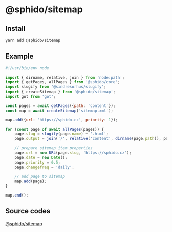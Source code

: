 # @sphido/sitemap

## Install

```bash
yarn add @sphido/sitemap
```

## Example

```javascript
#!/usr/bin/env node

import { dirname, relative, join } from 'node:path';
import { getPages, allPages } from '@sphido/core';
import slugify from '@sindresorhus/slugify';
import { createSitemap } from '@sphido/sitemap';
import got from 'got';

const pages = await getPages({path: 'content'});
const map = await createSitemap('sitemap.xml');

map.add({url: 'https://sphido.cz', priority: 1});

for (const page of await allPages(pages)) {
	page.slug = slugify(page.name) + '.html';
	page.output = join('/', relative('content', dirname(page.path)), page.slug);

	// prepare sitemap item properties
	page.url = new URL(page.slug, 'https://sphido.cz');
	page.date = new Date();
	page.priority = 0.5;
	page.changefreq = 'daily';

	// add page to sitemap
	map.add(page);
}

map.end();
```

## Source codes

[@sphido/sitemap](https://github.com/sphido/sphido/tree/main/packages/sphido-sitemap)